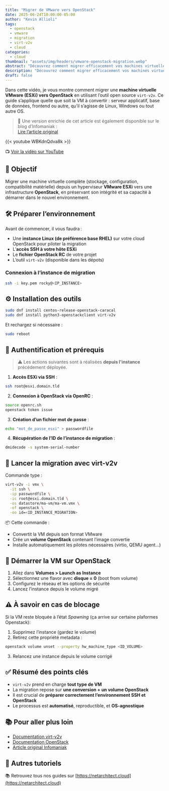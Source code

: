 ```yaml
---
title: "Migrer de VMware vers OpenStack"
date: 2025-06-24T10:00:00-05:00
author: "Kevin Allioli"
tags:
  - openstack
  - vmware
  - migration
  - virt-v2v
  - cloud
categories:
  - cloud
thumbnail: "assets/img/headers/vmware-openstack-migration.webp"
abstract: "Découvrez comment migrer efficacement vos machines virtuelles depuis VMware ESXi vers OpenStack. Une approche claire, reproductible, et indépendante du système d’exploitation."
description: "Découvrez comment migrer efficacement vos machines virtuelles depuis VMware ESXi vers OpenStack. Une approche claire, reproductible, et indépendante du système d’exploitation."
draft: false
---
```


Dans cette vidéo, je vous montre comment migrer une **machine virtuelle VMware (ESXi) vers OpenStack** en utilisant l’outil open source `virt-v2v`. Ce guide s’applique quelle que soit la VM à convertir : serveur applicatif, base de données, frontend ou autre, qu’il s’agisse de Linux, Windows ou tout autre OS.

> 📝 Une version enrichie de cet article est également disponible sur le blog d’Infomaniak :  
> [Lire l’article original](https://news.infomaniak.com/migrer-vmware-server-vers-openstack/)

{{< youtube WBKdnQdva8k >}}

📺 [Voir la vidéo sur YouTube](https://www.youtube.com/watch?v=WBKdnQdva8k)


## 🧭 Objectif

Migrer une machine virtuelle complète (stockage, configuration, compatibilité matérielle) depuis un hyperviseur **VMware ESXi** vers une infrastructure **OpenStack**, en préservant son intégrité et sa capacité à démarrer dans le nouvel environnement.


## 🛠️ Préparer l’environnement

Avant de commencer, il vous faudra :

- Une **instance Linux (de préférence base RHEL)** sur votre cloud OpenStack pour piloter la migration
- L’**accès SSH à votre hôte ESXi**
- Le **fichier OpenStack RC** de votre projet
- L’outil `virt-v2v` (disponible dans les dépots)

### Connexion à l’instance de migration

```bash
ssh -i key.pem rocky@<IP_INSTANCE>
```


## ⚙️ Installation des outils

```bash
sudo dnf install centos-release-openstack-caracal
sudo dnf install python3-openstackclient virt-v2v
```

Et rechargez si nécessaire :

```bash
sudo reboot
```


## 🔐 Authentification et prérequis

> ⚠️ Les actions suivantes sont à réalisées **depuis l'instance** précédement déployée.

1. **Accès ESXi via SSH** :

```bash
ssh root@esxi.domain.tld
```

2. **Connexion à OpenStack via OpenRC** :

```bash
source openrc.sh
openstack token issue
```

3. **Création d’un fichier mot de passe** :

```bash
echo "mot_de_passe_esxi" > passwordfile
```

4. **Récupération de l’ID de l’instance de migration** :

```bash
dmidecode -s system-serial-number
```


## 🚚 Lancer la migration avec virt-v2v

Commande type :

```bash
virt-v2v -i vmx \
  -it ssh \
  -ip passwordfile \
  -ic root@esxi.domain.tld \
  -os datastore/ma-vm/ma-vm.vmx \
  -of openstack \
  -oo id=<ID_INSTANCE_MIGRATION>
```

📦 Cette commande :
- Convertit la VM depuis son format VMware
- Crée un **volume OpenStack** contenant l’image convertie
- Installe automatiquement les pilotes nécessaires (virtio, QEMU agent…)


## 🚀 Démarrer la VM sur OpenStack

1. Allez dans **Volumes > Launch as Instance**
2. Sélectionnez une flavor avec **disque = 0** (boot from volume)
3. Configurez le réseau et les options de sécurité
4. Lancez l’instance depuis le volume migré


## ⚠️ À savoir en cas de blocage

Si la VM reste bloquée à l’état *Spawning* (ça arrive sur certaine plaformes Openstack):

1. Supprimez l’instance (gardez le volume)
2. Retirez cette propriété metadata :

```bash
openstack volume unset --property hw_machine_type <ID_VOLUME>
```

3. Relancez une instance depuis le volume corrigé


## ✅ Résumé des points clés

- `virt-v2v` prend en charge **tout type de VM**
- La migration repose sur **une conversion + un volume OpenStack**
- Il est crucial de **préparer correctement l’environnement SSH et OpenStack**
- Le processus est **automatisé**, reproductible, et **OS-agnostique**


## 📚 Pour aller plus loin

- [Documentation virt-v2v](https://access.redhat.com/documentation/en-us/red_hat_virtualization/4.4/html/migration_toolkit_for_virtualization_guide/)
- [Documentation OpenStack](https://docs.openstack.org/)
- [Article original Infomaniak](https://news.infomaniak.com/migrer-vmware-server-vers-openstack/)


## 🔗 Autres tutoriels

📚 Retrouvez tous nos guides sur [https://netarchitect.cloud](https://netarchitect.cloud)
